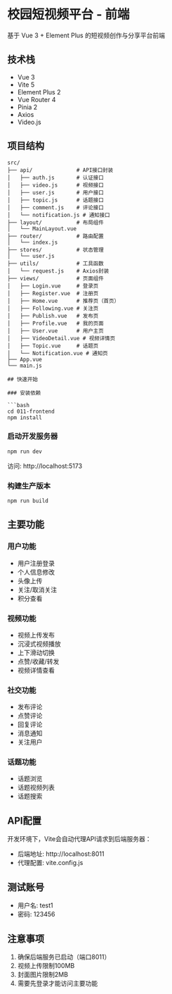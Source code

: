 # 校园短视频平台 - 前端

基于 Vue 3 + Element Plus 的短视频创作与分享平台前端

## 技术栈

- Vue 3
- Vite 5
- Element Plus 2
- Vue Router 4
- Pinia 2
- Axios
- Video.js

## 项目结构

```
src/
├── api/              # API接口封装
│   ├── auth.js       # 认证接口
│   ├── video.js      # 视频接口
│   ├── user.js       # 用户接口
│   ├── topic.js      # 话题接口
│   ├── comment.js    # 评论接口
│   └── notification.js # 通知接口
├── layout/           # 布局组件
│   └── MainLayout.vue
├── router/           # 路由配置
│   └── index.js
├── stores/           # 状态管理
│   └── user.js
├── utils/            # 工具函数
│   └── request.js    # Axios封装
├── views/            # 页面组件
│   ├── Login.vue     # 登录页
│   ├── Register.vue  # 注册页
│   ├── Home.vue      # 推荐页（首页）
│   ├── Following.vue # 关注页
│   ├── Publish.vue   # 发布页
│   ├── Profile.vue   # 我的页面
│   ├── User.vue      # 用户主页
│   ├── VideoDetail.vue # 视频详情页
│   ├── Topic.vue     # 话题页
│   └── Notification.vue # 通知页
├── App.vue
└── main.js

## 快速开始

### 安装依赖

```bash
cd 011-frontend
npm install
```

### 启动开发服务器

```bash
npm run dev
```

访问: http://localhost:5173

### 构建生产版本

```bash
npm run build
```

## 主要功能

### 用户功能
- 用户注册登录
- 个人信息修改
- 头像上传
- 关注/取消关注
- 积分查看

### 视频功能
- 视频上传发布
- 沉浸式视频播放
- 上下滑动切换
- 点赞/收藏/转发
- 视频详情查看

### 社交功能
- 发布评论
- 点赞评论
- 回复评论
- 消息通知
- 关注用户

### 话题功能
- 话题浏览
- 话题视频列表
- 话题搜索

## API配置

开发环境下，Vite会自动代理API请求到后端服务器：

- 后端地址: http://localhost:8011
- 代理配置: vite.config.js

## 测试账号

- 用户名: test1
- 密码: 123456

## 注意事项

1. 确保后端服务已启动（端口8011）
2. 视频上传限制100MB
3. 封面图片限制2MB
4. 需要先登录才能访问主要功能

